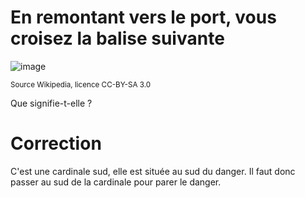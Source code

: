 # En remontant vers le port, vous croisez la balise suivante

![image](images/cardinale_sud.png)

<small>Source Wikipedia, licence CC-BY-SA 3.0</small>

Que signifie-t-elle ?

# Correction
C'est une cardinale sud, elle est située au sud du danger. Il faut donc passer au sud de la cardinale pour parer le danger.
